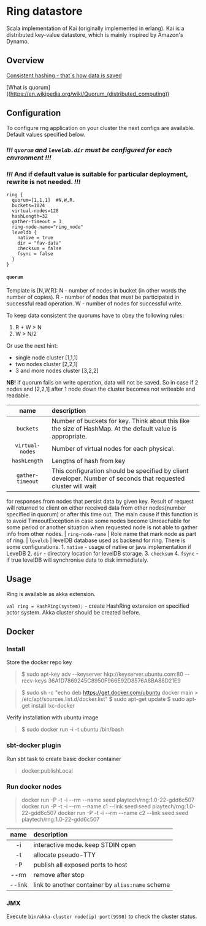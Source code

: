 # Ring datastore #

Scala implementation of Kai (originally implemented in erlang).
Kai is a distributed key-value datastore, which is mainly inspired
by Amazon's Dynamo.

## Overview ##

[Consistent hashing - that`s how data is saved](https://en.wikipedia.org/wiki/Consistent_hashing)

[What is quorum]((https://en.wikipedia.org/wiki/Quorum_(distributed_computing))



## Configuration ##

To configure rng application on your cluster the next configs are available. Default values specified below.
### *!!!*  _`quorum` and `leveldb.dir` must be configured for each envronment_ *!!!*

### *!!!*  And if default value is suitable for particular deployment, rewrite is not needed. *!!!*

```
ring {
  quorum=[1,1,1]  #N,W,R.
  buckets=1024
  virtual-nodes=128
  hashLength=32
  gather-timeout = 3
  ring-node-name="ring_node"
  leveldb {
    native = true
    dir = "fav-data"
    checksum = false
    fsync = false
  }
}
```


#### `quorum` ####
 
Template is [N,W,R]: N - number of nodes in bucket (in other words the number of copies). R - number of nodes that must  be participated in successful read operation.
W - number of nodes for successful write.

To keep data consistent the quorums have to obey the following rules:
1. R + W > N
2. W > N/2
   
Or use the next hint:
* single node cluster [1,1,1]
* two nodes cluster [2,2,1]
* 3 and more nodes cluster [3,2,2]

__NB!__ if quorum fails on write operation, data will not be saved. So in case if 2 nodes and [2,2,1] after 1 node down
  the cluster becomes not writeable and readable.
  
  
  | name              | description
  | :----------------:   | :----------------------------------------------------------------------------------
  | `buckets`        | Number of buckets for key. Think about this like the size of HashMap. At the default value is appropriate.
  | `virtual-nodes`  | Number of virtual nodes for each physical.
  | `hashLength`     | Lengths of hash from key
  | `gather-timeout` | This configuration should be specified by client developer. Number of seconds that requested cluster will wait 
   for responses from nodes that persist data by given key.  Result of request will returned to client on either received data from other 
   nodes(number specified in quorum) or after this time out. The main cause if this function is to avoid TimeoutException in case some 
   nodes become Unreachable for some period or another situation when requested node is not able to gather info from other nodes.
  | `ring-node-name` | Role name that mark node as part of ring.
  | `leveldb`        | levelDB database used as backend for ring. There is some configurations.
                       1. `native` - usage of native or java implementation if LeveDB
                       2. `dir` - directory location for levelDB storage.
                       3. `checksum`
                       4. `fsync` - if true levelDB will synchronise data to disk immediately.

## Usage ##

Ring is available as akka extension.

`val ring = HashRing(system);` - create HashRing extension on specified actor system. Akka cluster should be created before.


## Docker ##

### Install ###
Store the docker repo key

  > $ sudo apt-key adv --keyserver hkp://keyserver.ubuntu.com:80 --recv-keys 36A1D7869245C8950F966E92D8576A8BA88D21E9

  > $ sudo sh -c "echo deb https://get.docker.com/ubuntu docker main > /etc/apt/sources.list.d/docker.list"
  > $ sudo apt-get update
  > $ sudo apt-get install lxc-docker

Verify installation with ubuntu image

  > $ sudo docker run -i -t ubuntu /bin/bash

### sbt-docker plugin ###

Run sbt task to create basic docker container

  > docker:publishLocal

### Run docker nodes ###

  > docker run -P -t -i --rm --name seed playtech/rng:1.0-22-gdd6c507
  > docker run -P -t -i --rm --name c1 --link seed:seed playtech/rng:1.0-22-gdd6c507
  > docker run -P -t -i --rm --name c2 --link seed:seed playtech/rng:1.0-22-gdd6c507
  
| name    | description
| :-----: | :---------------------------------
| -i      | interactive mode. keep STDIN open
| -t      | allocate pseudo-TTY
| -P      | publish all exposed ports to host
| --rm    | remove after stop
| --link  | link to another container by `alias:name` scheme

### JMX ###

Execute `bin/akka-cluster node(ip) port(9998)` to check the cluster status.